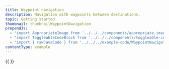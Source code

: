 ```yaml
---
title: Waypoint navigation
description: Navigation with waypoints between destinations.
topic: Getting started
thumbnail: thumbnailWaypointNavigation
prependJs:
  - "import AppropriateImage from '../../../components/appropriate-image'"
  - "import ToggleableCodeBlock from '../../../components/toggleable-code-block'"
  - "import { rawJavaCode } from '../../../example-code/WaypointNavigationActivity.js'"
contentType: example
---
```


<!-- Any notes about this example would go here.  -->

{{
  <ToggleableCodeBlock
    java={rawJavaCode}
  />
}}
